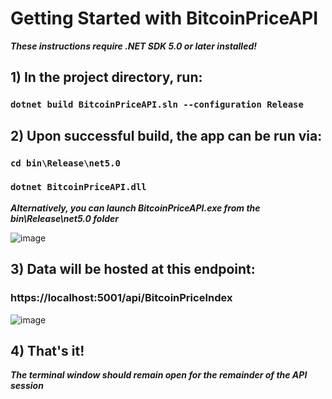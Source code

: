 # Getting Started with BitcoinPriceAPI

***These instructions require .NET SDK 5.0 or later installed!***

## 1) In the project directory, run:

### `dotnet build BitcoinPriceAPI.sln --configuration Release`

## 2) Upon successful build, the app can be run via:

### `cd bin\Release\net5.0`
### `dotnet BitcoinPriceAPI.dll`

***Alternatively, you can launch BitcoinPriceAPI.exe from the bin\Release\net5.0 folder***

![image](https://user-images.githubusercontent.com/6896827/123888290-2d2cf000-d921-11eb-8c14-4b213e3a86c2.png)

## 3)  Data will be hosted at this endpoint:

### https://localhost:5001/api/BitcoinPriceIndex

![image](https://user-images.githubusercontent.com/6896827/123888004-92341600-d920-11eb-8c41-131b30c45c09.png)

## 4) That's it!

***The terminal window should remain open for the remainder of the API session***





